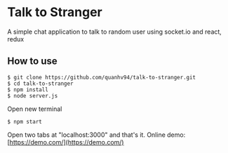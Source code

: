 # Talk to Stranger

A simple chat application to talk to random user using socket.io and react, redux

## How to use
```
$ git clone https://github.com/quanhv94/talk-to-stranger.git
$ cd talk-to-stranger
$ npm install
$ node server.js
```
Open new terminal
```
$ npm start
```

Open two tabs at "localhost:3000" and that's it.
Online demo: [https://demo.com/](https://demo.com/)
